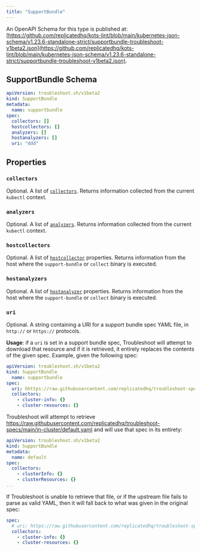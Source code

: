```yaml
---
title: "SupportBundle"
---
```


An OpenAPI Schema for this type is published at: [https://github.com/replicatedhq/kots-lint/blob/main/kubernetes-json-schema/v1.23.6-standalone-strict/supportbundle-troubleshoot-v1beta2.json](https://github.com/replicatedhq/kots-lint/blob/main/kubernetes-json-schema/v1.23.6-standalone-strict/supportbundle-troubleshoot-v1beta2.json).

## SupportBundle Schema

```yaml
apiVersion: troubleshoot.sh/v1beta2
kind: SupportBundle
metadata:
  name: supportbundle
spec:
  collectors: []
  hostcollectors: []
  analyzers: []
  hostanalyzers: []
  uri: "ddd"
```

## Properties

### `collectors`

Optional. A list of [`collectors`](https://troubleshoot.sh/docs/collect/).  Returns information collected from the current `kubectl` context.

### `analyzers`

Optional. A list of [`analyzers`](https://troubleshoot.sh/docs/analyze/).  Returns information collected from the current `kubectl` context.

### `hostcollectors`

Optional. A list of [`hostcollector`](https://troubleshoot.sh/docs/host-collect-analyze/overview/) properties.  Returns information from the host where the `support-bundle` or `collect` binary is executed.

### `hostanalyzers`

Optional. A list of [`hostanalyzer`](https://troubleshoot.sh/docs/host-collect-analyze/overview/) properties.  Returns information from the host where the `support-bundle` or `collect` binary is executed.

### `uri`

Optional.  A string containing a URI for a support bundle spec YAML file, in `http://` or `https://` protocols.

**Usage**: if a `uri` is set in a support bundle spec, Troubleshoot will attempt to download that resource and if it is retrieved, it entirely replaces the contents of the given spec.  Example, given the following spec:

```yaml
apiVersion: troubleshoot.sh/v1beta2
kind: SupportBundle
  name: supportbundle
spec:
  uri: hhttps://raw.githubusercontent.com/replicatedhq/troubleshoot-specs/main/in-cluster/default.yaml
  collectors:
    - cluster-info: {}
    - cluster-resources: {}
```

Troubleshoot will attempt to retrieve <https://raw.githubusercontent.com/replicatedhq/troubleshoot-specs/main/in-cluster/default.yaml> and will use that spec in its entirety:

```yaml
apiVersion: troubleshoot.sh/v1beta2
kind: SupportBundle
metadata:
  name: default
spec:
  collectors:
    - clusterInfo: {}
    - clusterResources: {}
...
```

If Troubleshoot is unable to retrieve that file, or if the upstream file fails to parse as valid YAML, then it will fall back to what was given in the original spec:

```yaml
spec:
  # uri: https://raw.githubusercontent.com/replicatedhq/troubleshoot-specs/main/in-cluster/default.yaml
  collectors:
    - cluster-info: {}
    - cluster-resources: {}
```
